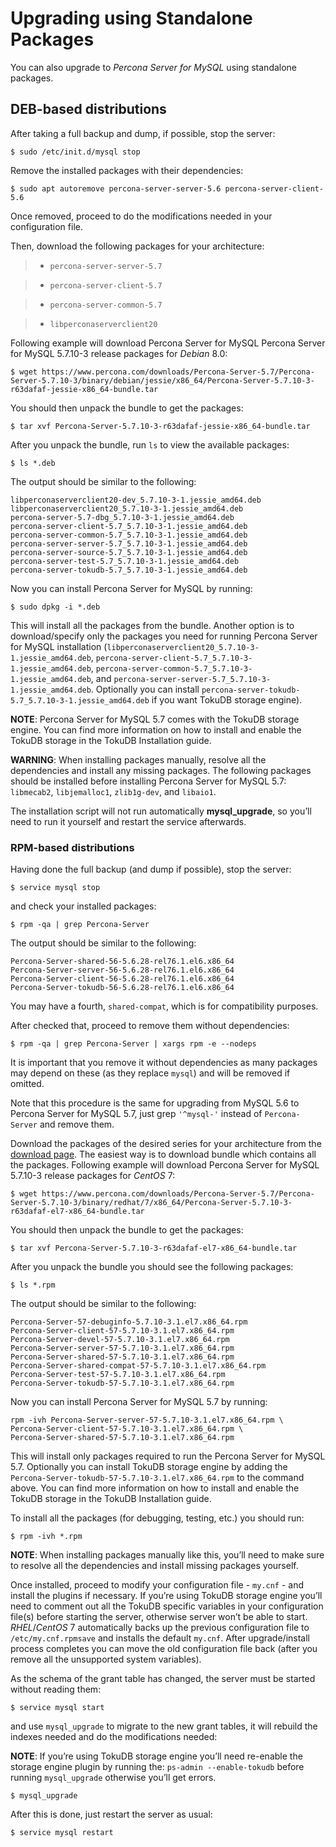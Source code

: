 
# Upgrading using Standalone Packages

You can also upgrade to _Percona Server for MySQL_ using standalone 
packages.

## DEB-based distributions

After taking a full backup and dump, if possible, stop the server:

```shell
$ sudo /etc/init.d/mysql stop
```

Remove the installed packages with their dependencies:

```shell
$ sudo apt autoremove percona-server-server-5.6 percona-server-client-5.6
```

Once removed, proceed to do the modifications needed in your 
configuration file. 

Then, download the following packages for your architecture:

> 
> * `percona-server-server-5.7`


> * `percona-server-client-5.7`


> * `percona-server-common-5.7`


> * `libperconaserverclient20`

Following example will download Percona Server for MySQL Percona Server for MySQL 5.7.10-3 release packages for *Debian* 8.0:

```shell
$ wget https://www.percona.com/downloads/Percona-Server-5.7/Percona-Server-5.7.10-3/binary/debian/jessie/x86_64/Percona-Server-5.7.10-3-r63dafaf-jessie-x86_64-bundle.tar
```

You should then unpack the bundle to get the packages:

```shell
$ tar xvf Percona-Server-5.7.10-3-r63dafaf-jessie-x86_64-bundle.tar
```

After you unpack the bundle, run `ls` to view the available packages:

```shell
$ ls *.deb
```
The output should be similar to the following:

```text
libperconaserverclient20-dev_5.7.10-3-1.jessie_amd64.deb
libperconaserverclient20_5.7.10-3-1.jessie_amd64.deb
percona-server-5.7-dbg_5.7.10-3-1.jessie_amd64.deb
percona-server-client-5.7_5.7.10-3-1.jessie_amd64.deb
percona-server-common-5.7_5.7.10-3-1.jessie_amd64.deb
percona-server-server-5.7_5.7.10-3-1.jessie_amd64.deb
percona-server-source-5.7_5.7.10-3-1.jessie_amd64.deb
percona-server-test-5.7_5.7.10-3-1.jessie_amd64.deb
percona-server-tokudb-5.7_5.7.10-3-1.jessie_amd64.deb
```

Now you can install Percona Server for MySQL by running:

```shell
$ sudo dpkg -i *.deb
```

This will install all the packages from the bundle. Another option is to download/specify only the packages you need for running Percona Server for MySQL installation (`libperconaserverclient20_5.7.10-3-1.jessie_amd64.deb`, `percona-server-client-5.7_5.7.10-3-1.jessie_amd64.deb`, `percona-server-common-5.7_5.7.10-3-1.jessie_amd64.deb`, and `percona-server-server-5.7_5.7.10-3-1.jessie_amd64.deb`. Optionally you can install `percona-server-tokudb-5.7_5.7.10-3-1.jessie_amd64.deb` if you want TokuDB storage engine).

**NOTE**: Percona Server for MySQL 5.7 comes with the TokuDB storage engine. You can find more information on how to install and enable the TokuDB storage in the TokuDB Installation guide.

**WARNING**: When installing packages manually, resolve all the 
dependencies and install any missing packages. The following 
packages should be installed before installing Percona Server for MySQL 5.7: `libmecab2`, `libjemalloc1`, `zlib1g-dev`, and `libaio1`.

The installation script will not run automatically **mysql_upgrade**, so you’ll need to run it yourself and restart the service afterwards.

### RPM-based distributions

Having done the full backup (and dump if possible), stop the server:

```shell
$ service mysql stop
```

and check your installed packages:

```shell
$ rpm -qa | grep Percona-Server
```
The output should be similar to the following:

```text
Percona-Server-shared-56-5.6.28-rel76.1.el6.x86_64
Percona-Server-server-56-5.6.28-rel76.1.el6.x86_64
Percona-Server-client-56-5.6.28-rel76.1.el6.x86_64
Percona-Server-tokudb-56-5.6.28-rel76.1.el6.x86_64
```

You may have a fourth, `shared-compat`, which is for compatibility purposes.

After checked that, proceed to remove them without dependencies:

```shell
$ rpm -qa | grep Percona-Server | xargs rpm -e --nodeps
```

It is important that you remove it without dependencies as many packages may depend on these (as they replace `mysql`) and will be removed if omitted.

Note that this procedure is the same for upgrading from MySQL 5.6 to Percona Server for MySQL 5.7, just grep `'^mysql-'` instead of `Percona-Server` and remove them.

Download the packages of the desired series for your architecture from the [download page](http://www.percona.com/downloads/Percona-Server-5.7/). The easiest way is to download bundle which contains all the packages. Following example will download Percona Server for MySQL 5.7.10-3 release packages for *CentOS* 7:

```shell
$ wget https://www.percona.com/downloads/Percona-Server-5.7/Percona-Server-5.7.10-3/binary/redhat/7/x86_64/Percona-Server-5.7.10-3-r63dafaf-el7-x86_64-bundle.tar
```

You should then unpack the bundle to get the packages:

```shell
$ tar xvf Percona-Server-5.7.10-3-r63dafaf-el7-x86_64-bundle.tar
```

After you unpack the bundle you should see the following packages:

```shell
$ ls *.rpm
```
The output should be similar to the following:

```text
Percona-Server-57-debuginfo-5.7.10-3.1.el7.x86_64.rpm
Percona-Server-client-57-5.7.10-3.1.el7.x86_64.rpm
Percona-Server-devel-57-5.7.10-3.1.el7.x86_64.rpm
Percona-Server-server-57-5.7.10-3.1.el7.x86_64.rpm
Percona-Server-shared-57-5.7.10-3.1.el7.x86_64.rpm
Percona-Server-shared-compat-57-5.7.10-3.1.el7.x86_64.rpm
Percona-Server-test-57-5.7.10-3.1.el7.x86_64.rpm
Percona-Server-tokudb-57-5.7.10-3.1.el7.x86_64.rpm
```

Now you can install Percona Server for MySQL 5.7 by running:

```shell
rpm -ivh Percona-Server-server-57-5.7.10-3.1.el7.x86_64.rpm \
Percona-Server-client-57-5.7.10-3.1.el7.x86_64.rpm \
Percona-Server-shared-57-5.7.10-3.1.el7.x86_64.rpm
```

This will install only packages required to run the Percona Server for MySQL 5.7. Optionally you can install TokuDB storage engine by adding the `Percona-Server-tokudb-57-5.7.10-3.1.el7.x86_64.rpm` to the command above. You can find more information on how to install and enable the TokuDB storage in the TokuDB Installation guide.

To install all the packages (for debugging, testing, etc.) you should run:

```shell
$ rpm -ivh *.rpm
```

**NOTE**: When installing packages manually like this, you’ll need to make sure to resolve all the dependencies and install missing packages yourself.

Once installed, proceed to modify your configuration file - `my.cnf` - and install the plugins if necessary. If you’re using TokuDB storage engine you’ll need to comment out all the TokuDB specific variables in your configuration file(s) before starting the server, otherwise server won’t be able to start. *RHEL*/*CentOS* 7 automatically backs up the previous configuration file to `/etc/my.cnf.rpmsave` and installs the default `my.cnf`. After upgrade/install process completes you can move the old configuration file back (after you remove all the unsupported system variables).

As the schema of the grant table has changed, the server must be started without reading them:

```shell
$ service mysql start
```

and use `mysql_upgrade` to migrate to the new grant tables, it will rebuild the indexes needed and do the modifications needed:

**NOTE**: If you’re using TokuDB storage engine you’ll need re-enable the storage engine plugin by running the: `ps-admin --enable-tokudb` before running `mysql_upgrade` otherwise you’ll get errors.

```shel
$ mysql_upgrade
```

After this is done, just restart the server as usual:

```shell
$ service mysql restart
```
